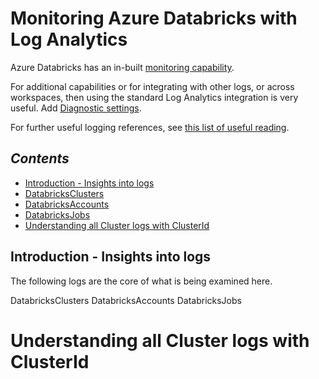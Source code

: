 # Monitoring Azure Databricks with Log Analytics


Azure Databricks has an in-built [monitoring capability](https://docs.microsoft.com/en-gb/azure/databricks/administration-guide/account-settings/azure-diagnostic-logs). 

For additional capabilities or for integrating with other logs, or across workspaces, then using the standard Log Analytics integration is very useful.
Add [Diagnostic settings](/media/DiagnosticSettings.png).

For further useful logging references, see [this list of useful reading](/useful_reading.md).

## *Contents*

- [Introduction - Insights into logs](/DatabricksLogs.md/#introduction---insights-into-logs)
- [DatabricksClusters](/DatabricksLogs.md#databricksclusters)
- [DatabricksAccounts](/DatabricksLogs.md#databricksaccounts)
- [DatabricksJobs](/DatabricksLogs.md#databricksjobs)
- [Understanding all Cluster logs with ClusterId](#understanding-all-cluster-logs-with-clusterid)



## Introduction - Insights into logs

The following logs are the core of what is being examined here.

DatabricksClusters
DatabricksAccounts
DatabricksJobs

# Understanding all Cluster logs with ClusterId